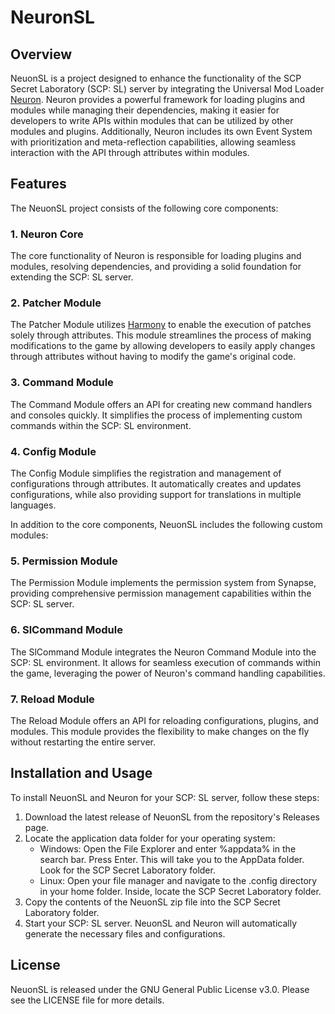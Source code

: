# NeuronSL

## Overview
NeuonSL is a project designed to enhance the functionality of the SCP Secret Laboratory (SCP: SL) server by integrating the Universal Mod Loader [Neuron](https://github.com/AnomalousCoders/Neuron). Neuron provides a powerful framework for loading plugins and modules while managing their dependencies, making it easier for developers to write APIs within modules that can be utilized by other modules and plugins. Additionally, Neuron includes its own Event System with prioritization and meta-reflection capabilities, allowing seamless interaction with the API through attributes within modules.

## Features
The NeuonSL project consists of the following core components:

### 1. Neuron Core
The core functionality of Neuron is responsible for loading plugins and modules, resolving dependencies, and providing a solid foundation for extending the SCP: SL server.

### 2. Patcher Module
The Patcher Module utilizes [Harmony](https://github.com/pardeike/Harmony) to enable the execution of patches solely through attributes. This module streamlines the process of making modifications to the game by allowing developers to easily apply changes through attributes without having to modify the game's original code.

### 3. Command Module
The Command Module offers an API for creating new command handlers and consoles quickly. It simplifies the process of implementing custom commands within the SCP: SL environment.

### 4. Config Module
The Config Module simplifies the registration and management of configurations through attributes. It automatically creates and updates configurations, while also providing support for translations in multiple languages.

In addition to the core components, NeuonSL includes the following custom modules:

### 5. Permission Module
The Permission Module implements the permission system from Synapse, providing comprehensive permission management capabilities within the SCP: SL server.

### 6. SlCommand Module
The SlCommand Module integrates the Neuron Command Module into the SCP: SL environment. It allows for seamless execution of commands within the game, leveraging the power of Neuron's command handling capabilities.

### 7. Reload Module
The Reload Module offers an API for reloading configurations, plugins, and modules. This module provides the flexibility to make changes on the fly without restarting the entire server.

## Installation and Usage
To install NeuonSL and Neuron for your SCP: SL server, follow these steps:

1. Download the latest release of NeuonSL from the repository's Releases page.
2. Locate the application data folder for your operating system:
    * Windows: Open the File Explorer and enter %appdata% in the search bar. Press Enter. This will take you to the AppData folder. Look for the SCP Secret Laboratory folder.
    * Linux: Open your file manager and navigate to the .config directory in your home folder. Inside, locate the SCP Secret Laboratory folder.
3. Copy the contents of the NeuonSL zip file into the SCP Secret Laboratory folder.
4. Start your SCP: SL server. NeuonSL and Neuron will automatically generate the necessary files and configurations.

## License
NeuonSL is released under the GNU General Public License v3.0. Please see the LICENSE file for more details.
